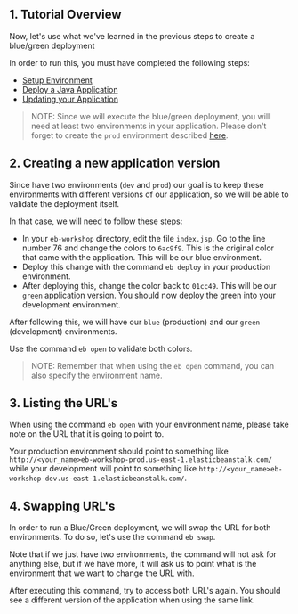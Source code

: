 ## 1. Tutorial Overview

Now, let's use what we've learned in the previous steps to create a blue/green deployment


In order to run this, you must have completed the following steps:

* [Setup Environment](https://github.com/bemer/aws-eb-workshop/tree/master/01-SetupEnvironment)
* [Deploy a Java Application](https://github.com/bemer/aws-eb-workshop/tree/master/02-DeployJavaApp)
* [Updating your Application](https://github.com/bemer/aws-eb-workshop/tree/master/03-UpdatingApplication)

>NOTE: Since we will execute the blue/green deployment, you will need at least two environments in your application. Please don't forget to create the `prod` environment described [here](https://github.com/bemer/aws-eb-workshop/tree/master/02-DeployJavaApp#4-creating-the-production-environment-with-aws-eb-cli).

## 2. Creating a new application version

Since have two environments (`dev` and `prod`) our goal is to keep these environments with different versions of our application, so we will be able to validate the deployment itself.

In that case, we will need to follow these steps:

* In your `eb-workshop` directory, edit the file `index.jsp`. Go to the line number 76 and change the colors to `6ac9f9`. This is the original color that came with the application. This will be our blue environment.
* Deploy this change with the command `eb deploy` in your production environment.
* After deploying this, change the color back to `01cc49`. This will be our `green` application version. You should now deploy the green into your development environment.

After following this, we will have our `blue` (production) and our `green` (development) environments.

Use the command `eb open` to validate both colors.

>NOTE: Remember that when using the `eb open` command, you can also specify the environment name.

## 3. Listing the URL's

When using the command `eb open` with your environment name, please take note on the URL that it is going to point to.

Your production environment should point to something like `http://<your_name>eb-workshop-prod.us-east-1.elasticbeanstalk.com/` while your development will point to something like `http://<your_name>eb-workshop-dev.us-east-1.elasticbeanstalk.com/`.

## 4. Swapping URL's

In order to run a Blue/Green deployment, we will swap the URL for both environments. To do so, let's use the command `eb swap`.

Note that if we just have two environments, the command will not ask for anything else, but if we have more, it will ask us to point what is the environment that we want to change the URL with.

After executing this command, try to access both URL's again. You should see a different version of the application when using the same link.
